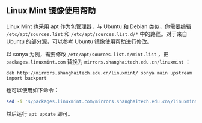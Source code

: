 ## Linux Mint 镜像使用帮助

Linux Mint 也采用 apt 作为包管理器，与 Ubuntu 和 Debian 类似，你需要编辑 `/etc/apt/sources.list` 和 `/etc/apt/sources.list.d/*` 中的路径。对于来自 Ubuntu 的部分源，可以参考 Ubuntu 镜像使用帮助进行修改。

以 sonya 为例，需要修改 `/etc/apt/sources.list.d/mint.list` ，把 `packages.linuxmint.com` 替换为 `mirrors.shanghaitech.edu.cn/linuxmint` ：

```
deb http://mirrors.shanghaitech.edu.cn/linuxmint/ sonya main upstream import backport
```

也可以使用如下命令：

```bash
sed -i 's/packages.linuxmint.com/mirrors.shanghaitech.edu.cn\/linuxmint/g' /etc/apt/sources.list.d/mint.list
```

然后运行 `apt update` 即可。